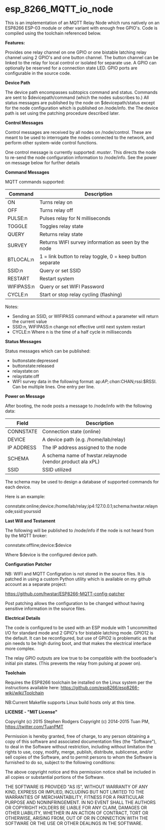 **esp_8266_MQTT_io_node**
==========
This is an implementation of an MQTT Relay Node which runs natively on an ESP8266 ESP-03 module or other variant with enough free GPIO's.
Code is compiled using the toolchain referenced below.

**Features:**

Provides one relay channel on one GPIO or one bistable latching relay channel using 2 GPIO's and one button channel. The button channel can be linked to the relay for local control or isolated for separate use.
A GPIO can optionally be reserved for a connection state LED. GPIO ports are configurable in the source code. 

**Device Path**

The device path encompasses subtopics command and status. Commands are sent to $devicepath/command (which the nodes subscribes to.) All status messages are
published by the node on $devicepath/status except for the node configuration which is published on /node/info. the The device path is set using the patching procedure described later.

**Control Messages**

Control messages are received by all nodes on /node/control. These are meant to be used to interrogate the nodes connected to the network, 
and perform other system-wide control functions.

One control message is currently supported: *muster*. This directs the node to re-send the node configuration information to /node/info. See the power on message below for further details


**Command Messages**

MQTT commands supported:

|Command| Description |
|-------| ----------- |
|ON 	| Turns relay on|
|OFF	| Turns relay off|
|PULSE:n| Pulses relay for N milliseconds|
|TOGGLE	| Toggles relay state|
|QUERY	| Returns relay state|
|SURVEY	| Returns WIFI survey information as seen by the node|
|BTLOCAL:n| 1 = link button to relay toggle, 0 = keep button separate|
|SSID:n| Query or set SSID|
|RESTART| Restart system|
|WIFIPASS:n| Query or set WIFI Password|
|CYCLE:n| Start or stop relay cycling (flashing)

Notes:

* Sending an SSID, or WIFIPASS command without a parameter will return the current value
* SSID:n, WIFIPASS:n change not effective until next system restart
* CYCLE:n Where n is the time of a half cycle in milliseconds

**Status Messages**

Status messages which can be published:

* buttonstate:depressed
* buttonstate:released
* relaystate:on
* relaystate:off
* WIFI survey data in the following format: ap:$AP;chan:$CHAN;rssi:$RSSI. Can be multiple lines. One entry per line. 

**Power on Message**

After booting, the node posts a message to /node/info with the following data:

|Field		| Description|
|-----      | -----------|
|CONNSTATE  | Connection state (online)
|DEVICE		| A device path (e.g. /home/lab/relay)|
|IP ADDRESS	| The IP address assigned to the node|
|SCHEMA		| A schema name of hwstar.relaynode (vendor.product ala xPL)|
|SSID       | SSID utilized|


The schema may be used to design a database of supported commands for each device.

Here is an example:

connstate:online;device:/home/lab/relay;ip4:127.0.0.1;schema:hwstar.relaynode;ssid:yourssid

**Last Will and Testament**

The following will be published to /node/info if the node is not heard from by the MQTT broker:

connstate:offline;device:$device

Where $device is the configured device path.

**Configuration Patcher**

NB: WIFI and MQTT Configration is not stored in the source files. It is patched in using a custom Python utility which is available on my github account as
a separate project:

https://github.com/hwstar/ESP8266-MQTT-config-patcher

Post patching allows the configuration to be changed without having sensitive information in the source files.

**Electrical Details**

The code is configured to be used with an ESP module with 1 uncommitted I/O for standard mode and 2 GPIO's for bistable latching mode. GPIO12 is the default. It can be reconfigured, but use of GPIO2 is problematic as that pin needs to be
high during boot, and that makes the electrical interface more complex.

The relay GPIO outputs are low true to be compatible with the bootloader's initial pin states. 
(This prevents the relay from pulsing at power on).

**Toolchain**

Requires the ESP8266 toolchain be installed on the Linux system per the instructions available here:
https://github.com/esp8266/esp8266-wiki/wiki/Toolchain

NB:Current Makefile supports Linux build hosts only at this time.

**LICENSE - "MIT License"**

Copyright (c) 2015 Stephen Rodgers 
Copyright (c) 2014-2015 Tuan PM, https://twitter.com/TuanPMT

Permission is hereby granted, free of charge, to any person obtaining a copy of this software and associated documentation files (the "Software"), to deal in the Software without restriction, including without limitation the rights to use, copy, modify, merge, publish, distribute, sublicense, and/or sell copies of the Software, and to permit persons to whom the Software is furnished to do so, subject to the following conditions:

The above copyright notice and this permission notice shall be included in all copies or substantial portions of the Software.

THE SOFTWARE IS PROVIDED "AS IS", WITHOUT WARRANTY OF ANY KIND, EXPRESS OR IMPLIED, INCLUDING BUT NOT LIMITED TO THE WARRANTIES OF MERCHANTABILITY, FITNESS FOR A PARTICULAR PURPOSE AND NONINFRINGEMENT. IN NO EVENT SHALL THE AUTHORS OR COPYRIGHT HOLDERS BE LIABLE FOR ANY CLAIM, DAMAGES OR OTHER LIABILITY, WHETHER IN AN ACTION OF CONTRACT, TORT OR OTHERWISE, ARISING FROM, OUT OF OR IN CONNECTION WITH THE SOFTWARE OR THE USE OR OTHER DEALINGS IN THE SOFTWARE.
